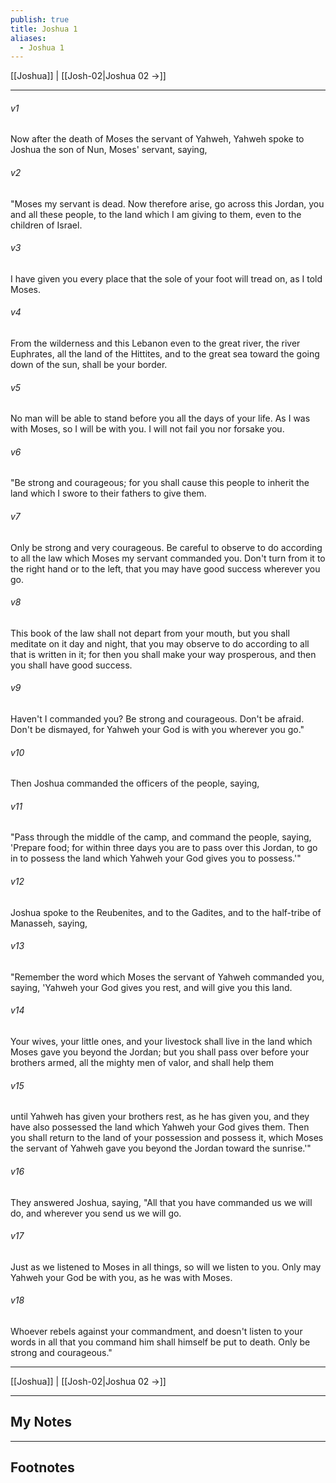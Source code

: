 ```yaml
---
publish: true
title: Joshua 1
aliases:
  - Joshua 1
---
```


[[Joshua]] | [[Josh-02|Joshua 02 →]]
***



###### v1 
Now after the death of Moses the servant of Yahweh, Yahweh spoke to Joshua the son of Nun, Moses' servant, saying, 

###### v2 
"Moses my servant is dead. Now therefore arise, go across this Jordan, you and all these people, to the land which I am giving to them, even to the children of Israel. 

###### v3 
I have given you every place that the sole of your foot will tread on, as I told Moses. 

###### v4 
From the wilderness and this Lebanon even to the great river, the river Euphrates, all the land of the Hittites, and to the great sea toward the going down of the sun, shall be your border. 

###### v5 
No man will be able to stand before you all the days of your life. As I was with Moses, so I will be with you. I will not fail you nor forsake you. 

###### v6 
"Be strong and courageous; for you shall cause this people to inherit the land which I swore to their fathers to give them. 

###### v7 
Only be strong and very courageous. Be careful to observe to do according to all the law which Moses my servant commanded you. Don't turn from it to the right hand or to the left, that you may have good success wherever you go. 

###### v8 
This book of the law shall not depart from your mouth, but you shall meditate on it day and night, that you may observe to do according to all that is written in it; for then you shall make your way prosperous, and then you shall have good success. 

###### v9 
Haven't I commanded you? Be strong and courageous. Don't be afraid. Don't be dismayed, for Yahweh your God is with you wherever you go." 

###### v10 
Then Joshua commanded the officers of the people, saying, 

###### v11 
"Pass through the middle of the camp, and command the people, saying, 'Prepare food; for within three days you are to pass over this Jordan, to go in to possess the land which Yahweh your God gives you to possess.'" 

###### v12 
Joshua spoke to the Reubenites, and to the Gadites, and to the half-tribe of Manasseh, saying, 

###### v13 
"Remember the word which Moses the servant of Yahweh commanded you, saying, 'Yahweh your God gives you rest, and will give you this land. 

###### v14 
Your wives, your little ones, and your livestock shall live in the land which Moses gave you beyond the Jordan; but you shall pass over before your brothers armed, all the mighty men of valor, and shall help them 

###### v15 
until Yahweh has given your brothers rest, as he has given you, and they have also possessed the land which Yahweh your God gives them. Then you shall return to the land of your possession and possess it, which Moses the servant of Yahweh gave you beyond the Jordan toward the sunrise.'" 

###### v16 
They answered Joshua, saying, "All that you have commanded us we will do, and wherever you send us we will go. 

###### v17 
Just as we listened to Moses in all things, so will we listen to you. Only may Yahweh your God be with you, as he was with Moses. 

###### v18 
Whoever rebels against your commandment, and doesn't listen to your words in all that you command him shall himself be put to death. Only be strong and courageous."

***
[[Joshua]] | [[Josh-02|Joshua 02 →]]

---
## My Notes

---
## Footnotes